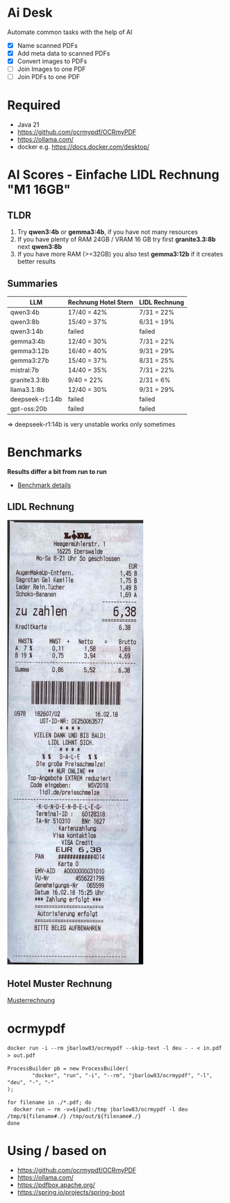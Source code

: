 # Ai Desk

Automate common tasks with the help of AI

-   [x] Name scanned PDFs
-   [x] Add meta data to scanned PDFs
-   [x] Convert images to PDFs
-   [ ] Join Images to one PDF
-   [ ] Join PDFs to one PDF

# Required

-   Java 21
-   https://github.com/ocrmypdf/OCRmyPDF
-   https://ollama.com/
-   docker e.g. https://docs.docker.com/desktop/

# AI Scores - Einfache LIDL Rechnung "M1 16GB"

## TLDR

1. Try **qwen3:4b** or **gemma3:4b**, if you have not many resources
1. If you have plenty of RAM 24GB / VRAM 16 GB try first **granite3.3:8b** next **qwen3:8b**
1. If you have more RAM (>=32GB) you also test **gemma3:12b** if it creates better results

## Summaries

| LLM  | Rechnung Hotel Stern | LIDL Rechnung |
| ---- | -------------------- | ------------- |
| qwen3:4b | 17/40 = 42% | 7/31 = 22% |
| qwen3:8b | 15/40 = 37% | 6/31 = 19% |
| qwen3:14b | failed | failed |
| gemma3:4b | 12/40 = 30% | 7/31 = 22% |
| gemma3:12b | 16/40 = 40% | 9/31 = 29% |
| gemma3:27b | 15/40 = 37% | 8/31 = 25% |
| mistral:7b | 14/40 = 35% | 7/31 = 22% |
| granite3.3:8b | 9/40 = 22% | 2/31 = 6% |
| llama3.1:8b | 12/40 = 30% | 9/31 = 29% |
| deepseek-r1:14b | failed | failed |
| gpt-oss:20b | failed | failed |

=> deepseek-r1:14b is very unstable works only sometimes

# Benchmarks

**Results differ a bit from run to run**

- [Benchmark details](./Benchmark.MD)

## LIDL Rechnung

![LIDL Rechnung](src/test/resources/kassenzettel_lidl.jpg)

## Hotel Muster Rechnung

[Musterrechnung](src/test/resources/Musterrechnung_ocr.pdf)

# ocrmypdf

`docker run -i --rm jbarlow83/ocrmypdf --skip-text -l deu - - < in.pdf > out.pdf`

```
ProcessBuilder pb = new ProcessBuilder(
        "docker", "run", "-i", "--rm", "jbarlow83/ocrmypdf", "-l", "deu", "-", "-"
);
```

```
for filename in ./*.pdf; do
  docker run — rm -v=$(pwd):/tmp jbarlow83/ocrmypdf -l deu /tmp/${filename#./} /tmp/out/${filename#./}
done
```

# Using / based on

-   https://github.com/ocrmypdf/OCRmyPDF
-   https://ollama.com/
-   https://pdfbox.apache.org/
-   https://spring.io/projects/spring-boot
